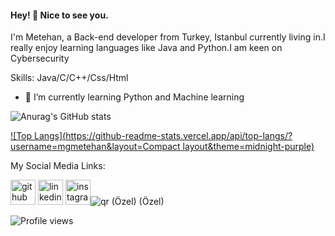 #### Hey! 	:vulcan_salute: Nice to see you.
I'm Metehan, a Back-end developer from Turkey, Istanbul currently living in.I really enjoy learning languages like Java and Python.I am keen on Cybersecurity

Skills: Java/C/C++/Css/Html


- 🌱 I’m currently learning Python and Machine learning  

![Anurag's GitHub stats](https://github-readme-stats.vercel.app/api?username=mgmetehan&hide=str&show_icons=true&theme=jolly)

[![Top Langs](https://github-readme-stats.vercel.app/api/top-langs/?username=mgmetehan&layout=Compact layout&theme=midnight-purple)](https://github.com/anuraghazra/github-readme-stats)


My Social Media Links: 


[<img src='https://cdn.jsdelivr.net/npm/simple-icons@3.0.1/icons/github.svg' alt='github' height='40'>](https://github.com//mgmetehan)  [<img src='https://cdn.jsdelivr.net/npm/simple-icons@3.0.1/icons/linkedin.svg' alt='linkedin' height='40'>](https://www.linkedin.com/in//metehan-gültekin-b224a3147//)  [<img src='https://cdn.jsdelivr.net/npm/simple-icons@3.0.1/icons/instagram.svg' alt='instagram' height='40'>](https://www.instagram.com/mgmetehan/)![qr (Özel) (Özel)](https://user-images.githubusercontent.com/41691766/109403932-56893f80-7972-11eb-8343-dce22035eba5.png)






![Profile views](https://gpvc.arturio.dev/mgmetehan)  



